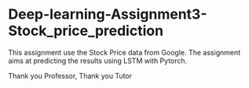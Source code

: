 # Deep-learning-Assignment3-Stock_price_prediction

This assignment use the Stock Price data from Google. The assignment aims at predicting the results using LSTM with Pytorch.

Thank you Professor, Thank you Tutor
